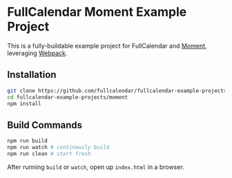 
# FullCalendar Moment Example Project

This is a fully-buildable example project for FullCalendar and [Moment], leveraging [Webpack].


## Installation

```bash
git clone https://github.com/fullcalendar/fullcalendar-example-projects.git
cd fullcalendar-example-projects/moment
npm install
```

## Build Commands

```bash
npm run build
npm run watch # continously build
npm run clean # start fresh
```

After running `build` or `watch`, open up `index.html` in a browser.


[Moment]: https://momentjs.com/
[Webpack]: https://webpack.js.org/
[ts-loader]: https://github.com/TypeStrong/ts-loader
